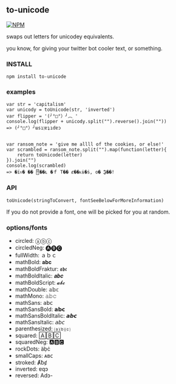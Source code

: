 to-unicode
----------------

[![NPM](https://nodei.co/npm/to-unicode.png)](https://nodei.co/npm/to-unicode/)

swaps out letters for unicodey equivalents.

you know, for giving your twitter bot cooler text, or something.


### INSTALL

`npm install to-unicode`

### examples

```
var str = 'capitalism'
var unicody = toUnicode(str, 'inverted')
var flipper = '(╯°□°）╯︵ '
console.log(flipper + unicody.split("").reverse().join(""))
=> (╯°□°）╯ɯsıןɐʇıdɐɔ


var ransom_note = 'give me allll of the cookies, or else!'
var scrambled = ransom_note.split("").map(function(letter){
    return toUnicode(letter)
}).join("")
console.log(scrambled)
=> �ïᴠ� �� 🂇��ʟ �ｆ T�� ȼ��ᴋɨ�ṡ, o� 𝕵��!
```

### API

`toUnicode(stringToConvert, fontSeeBelowForMoreInformation)`

If you do not provide a font, one will be picked for you at random.

### options/fonts

- circled: ⓐⓑⓒ
- circledNeg: 🅐🅑🅒
- fullWidth: ａｂｃ
- mathBold: 𝐚𝐛𝐜
- mathBoldFraktur: 𝖆𝖇𝖈
- mathBoldItalic: 𝒂𝒃𝒄
- mathBoldScript: 𝓪𝓫𝓬
- mathDouble: 𝕒𝕓𝕔
- mathMono: 𝚊𝚋𝚌
- mathSans: 𝖺𝖻𝖼
- mathSansBold: 𝗮𝗯𝗰
- mathSansBoldItalic: 𝙖𝙗𝙘
- mathSansItalic: 𝘢𝘣𝘤
- parenthesized: ⒜⒝⒞
- squared: 🄰🄱🄲
- squaredNeg: 🅰🅱🅲
- rockDots: äḅċ
- smallCaps: ᴀʙᴄ
- stroked: Ⱥƀȼ
- inverted: ɐqɔ
- reversed: Adↄ-